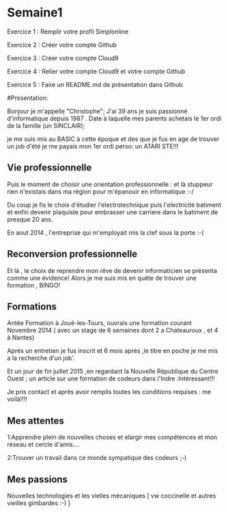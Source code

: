 # Semaine1
Exercice 1 : Remplir votre profil Simplonline

Exercice 2 : Créer votre compte Github

Exercice 3 : Créer votre compte Cloud9

Exercice 4 : Relier votre compte Cloud9 et votre compte Github

Exercice 5 : Faire un README.md de présentation dans Github


#Presentation:




Bonjour je m'appelle "Christophe";
J'ai 39 ans je suis passionné d'informatique depuis 1987 .
Date à laquelle mes parents achetais le 1er ordi de la famille (un SINCLAIR);

je me suis mis au BASIC à cette époque et des que je fus en age de trouver un job d'été je me payais mon 1er ordi perso: un ATARI STE!!!

## Vie professionnelle

Puis le moment de choisir une orientation professionnelle : et là stuppeur rien n'existais dans ma région pour m'épanouir en informatique :-/

Du coup je fis le choix d'étudier l'electrotechnique puis l'electricité batiment et enfin devenir plaquiste pour embrasser une carriere dans le batiment de presque 20 ans.

En aout 2014 , l'entreprise qui m'employait mis la clef sous la porte :-(

## Reconversion professionnelle

Et là , le choix de reprendre mon rêve de devenir informaticien se présenta comme une évidence!
Alors je me suis mis en quête de trouver une formation , BINGO!

## Formations

Antée Formation à Joué-les-Tours, ouvrais une formation courant Novembre 2014 ( avec un stage de 6 semaines dont 2 a Chateauroux , et 4 à Nantes)

Aprés un entretien je fus inscrit et 6 mois après ,le titre en poche je me mis a la recherche d'un job'.

Et un jour de fin juillet 2015 ,en regardant la Nouvelle République du Centre Ouest ; un article sur une formation de codeurs dans l'Indre :Intéressant!!!

Je pris contact et après avoir remplis toutes les conditions requises : me voilà!!!!

## Mes attentes

1:Apprendre plein de nouvelles choses et elargir mes compétences et mon réseau et cercle d'amis....

2:Trouver un travail dans ce monde sympatique des codeurs ;-)

## Mes passions

Nouvelles technologies et les vielles mécaniques [ vw coccinelle et autres vieilles gimbardes :-) ]
